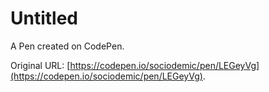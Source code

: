 # Untitled

A Pen created on CodePen.

Original URL: [https://codepen.io/sociodemic/pen/LEGeyVg](https://codepen.io/sociodemic/pen/LEGeyVg).

